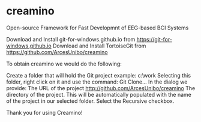 # creamino
Open-source Framework for Fast Developmnt of EEG-based BCI Systems

Download and Install git-for-windows.github.io from https://git-for-windows.github.io
Download and Install TortoiseGit from https://github.com/ArcesUnibo/creamino

To obtain creamino we would do the following:

Create a folder that will hold the Git project
example: c:\work
Selecting this folder, right click on it and use the command: Git Clone...
In the dialog we provide:
The URL of the project http://github.com/ArcesUnibo/creamino
The directory of the project. This will be automatically populated with the name of the project in our selected folder.
Select the Recursive checkbox.

Thank you for using Creamino!